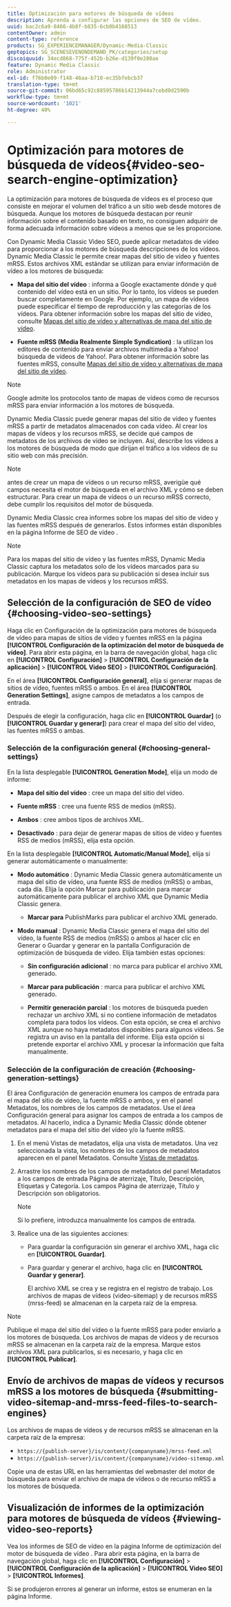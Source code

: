 ```yaml
---
title: Optimización para motores de búsqueda de vídeos
description: Aprenda a configurar las opciones de SEO de vídeo.
uuid: bac2c6a9-8466-4b8f-b835-6cb0b4168513
contentOwner: admin
content-type: reference
products: SG_EXPERIENCEMANAGER/Dynamic-Media-Classic
geptopics: SG_SCENESEVENONDEMAND_PK/categories/setup
discoiquuid: 34ecd868-775f-452b-b26e-d139f0e280ae
feature: Dynamic Media Classic
role: Administrator
exl-id: f76b0e09-f148-46aa-b710-ec35bfebcb37
translation-type: tm+mt
source-git-commit: 06bd65c92c88595786b14213944a7cebd0d2590b
workflow-type: tm+mt
source-wordcount: '1021'
ht-degree: 40%

---
```


# Optimización para motores de búsqueda de vídeos{#video-seo-search-engine-optimization}

La optimización para motores de búsqueda de vídeos es el proceso que consiste en mejorar el volumen del tráfico a un sitio web desde motores de búsqueda. Aunque los motores de búsqueda destacan por reunir información sobre el contenido basado en texto, no consiguen adquirir de forma adecuada información sobre vídeos a menos que se les proporcione.

Con Dynamic Media Classic Video SEO, puede aplicar metadatos de vídeo para proporcionar a los motores de búsqueda descripciones de los vídeos. Dynamic Media Classic le permite crear mapas del sitio de vídeo y fuentes mRSS. Estos archivos XML estándar se utilizan para enviar información de vídeo a los motores de búsqueda:

* **Mapa del sitio del vídeo** : informa a Google exactamente dónde y qué contenido del vídeo está en un sitio. Por lo tanto, los vídeos se pueden buscar completamente en Google. Por ejemplo, un mapa de vídeos puede especificar el tiempo de reproducción y las categorías de los vídeos. Para obtener información sobre los mapas del sitio de vídeo, consulte [Mapas del sitio de vídeo y alternativas de mapa del sitio de vídeo](https://developers.google.com/search/docs/advanced/sitemaps/video-sitemaps?visit_id=637558394348624754-567115452&amp;rd=1).

* **Fuente mRSS (Media Realmente Simple Syndication)** : la utilizan los editores de contenido para enviar archivos multimedia a Yahoo! búsqueda de vídeos de Yahoo!. Para obtener información sobre las fuentes mRSS, consulte [Mapas del sitio de vídeo y alternativas de mapa del sitio de vídeo](https://developers.google.com/search/docs/advanced/sitemaps/video-sitemaps?visit_id=637558394348624754-567115452&amp;rd=1).

>[!NOTE]
>
>Google admite los protocolos tanto de mapas de vídeos como de recursos mRSS para enviar información a los motores de búsqueda.

Dynamic Media Classic puede generar mapas del sitio de vídeo y fuentes mRSS a partir de metadatos almacenados con cada vídeo. Al crear los mapas de vídeos y los recursos mRSS, se decide qué campos de metadatos de los archivos de vídeo se incluyen. Así, describe los vídeos a los motores de búsqueda de modo que dirijan el tráfico a los vídeos de su sitio web con más precisión.

>[!NOTE]
>
>antes de crear un mapa de vídeos o un recurso mRSS, averigüe qué campos necesita el motor de búsqueda en el archivo XML y cómo se deben estructurar. Para crear un mapa de vídeos o un recurso mRSS correcto, debe cumplir los requisitos del motor de búsqueda.

Dynamic Media Classic crea informes sobre los mapas del sitio de vídeo y las fuentes mRSS después de generarlos. Estos informes están disponibles en la página Informe de SEO de vídeo .

>[!NOTE]
>
>Para los mapas del sitio de vídeo y las fuentes mRSS, Dynamic Media Classic captura los metadatos solo de los vídeos marcados para su publicación. Marque los vídeos para su publicación si desea incluir sus metadatos en los mapas de vídeos y los recursos mRSS.

## Selección de la configuración de SEO de vídeo {#choosing-video-seo-settings}

Haga clic en Configuración de la optimización para motores de búsqueda de vídeo para mapas de sitios de vídeo y fuentes mRSS en la página **[!UICONTROL Configuración de la optimización del motor de búsqueda de vídeo]**. Para abrir esta página, en la barra de navegación global, haga clic en **[!UICONTROL Configuración]** > **[!UICONTROL Configuración de la aplicación]** > **[!UICONTROL Video SEO]** > **[!UICONTROL Configuración]**.

En el área **[!UICONTROL Configuración general]**, elija si generar mapas de sitios de vídeo, fuentes mRSS o ambos. En el área **[!UICONTROL Generation Settings]**, asigne campos de metadatos a los campos de entrada.

Después de elegir la configuración, haga clic en **[!UICONTROL Guardar]** (o **[!UICONTROL Guardar y generar]**) para crear el mapa del sitio del vídeo, las fuentes mRSS o ambas.

### Selección de la configuración general {#choosing-general-settings}

En la lista desplegable **[!UICONTROL Generation Mode]**, elija un modo de informe:

* **Mapa del sitio del vídeo** : cree un mapa del sitio del vídeo.

* **Fuente mRSS** : cree una fuente RSS de medios (mRSS).

* **Ambos** : cree ambos tipos de archivos XML.

* **Desactivado** : para dejar de generar mapas de sitios de vídeo y fuentes RSS de medios (mRSS), elija esta opción.

En la lista desplegable **[!UICONTROL Automatic/Manual Mode]**, elija si generar automáticamente o manualmente:

* **Modo automático** : Dynamic Media Classic genera automáticamente un mapa del sitio de vídeo, una fuente RSS de medios (mRSS) o ambas, cada día. Elija la opción Marcar para publicación para marcar automáticamente para publicar el archivo XML que Dynamic Media Classic genera.

   * **Marcar para** PublishMarks para publicar el archivo XML generado.

* **Modo manual** : Dynamic Media Classic genera el mapa del sitio del vídeo, la fuente RSS de medios (mRSS) o ambos al hacer clic en Generar o Guardar y generar en la pantalla Configuración de optimización de búsqueda de vídeo. Elija también estas opciones:

   * **Sin configuración adicional** : no marca para publicar el archivo XML generado.

   * **Marcar para publicación** : marca para publicar el archivo XML generado.

   * **Permitir generación parcial** : los motores de búsqueda pueden rechazar un archivo XML si no contiene información de metadatos completa para todos los vídeos. Con esta opción, se crea el archivo XML aunque no haya metadatos disponibles para algunos vídeos. Se registra un aviso en la pantalla del informe. Elija esta opción si pretende exportar el archivo XML y procesar la información que falta manualmente.

### Selección de la configuración de creación  {#choosing-generation-settings}

El área Configuración de generación enumera los campos de entrada para el mapa del sitio de vídeo, la fuente mRSS o ambos, y en el panel Metadatos, los nombres de los campos de metadatos. Use el área Configuración general para asignar los campos de entrada a los campos de metadatos. Al hacerlo, indica a Dynamic Media Classic dónde obtener metadatos para el mapa del sitio del vídeo y/o la fuente mRSS.

1. En el menú Vistas de metadatos, elija una vista de metadatos. Una vez seleccionada la vista, los nombres de los campos de metadatos aparecen en el panel Metadatos.
Consulte [Vistas de metadatos](application-setup.md#metadata_views).
1. Arrastre los nombres de los campos de metadatos del panel Metadatos a los campos de entrada Página de aterrizaje, Título, Descripción, Etiquetas y Categoría. Los campos Página de aterrizaje, Título y Descripción son obligatorios.

   >[!NOTE]
   >
   >Si lo prefiere, introduzca manualmente los campos de entrada.

1. Realice una de las siguientes acciones:

   * Para guardar la configuración sin generar el archivo XML, haga clic en **[!UICONTROL Guardar]**.
   * Para guardar y generar el archivo, haga clic en **[!UICONTROL Guardar y generar]**.

      El archivo XML se crea y se registra en el registro de trabajo. Los archivos de mapas de vídeos (video-sitemap) y de recursos mRSS (mrss-feed) se almacenan en la carpeta raíz de la empresa.

>[!NOTE]
>
>Publique el mapa del sitio del vídeo o la fuente mRSS para poder enviarlo a los motores de búsqueda. Los archivos de mapas de vídeos y de recursos mRSS se almacenan en la carpeta raíz de la empresa. Marque estos archivos XML para publicarlos, si es necesario, y haga clic en **[!UICONTROL Publicar]**.

## Envío de archivos de mapas de vídeos y recursos mRSS a los motores de búsqueda {#submitting-video-sitemap-and-mrss-feed-files-to-search-engines}

Los archivos de mapas de vídeos y de recursos mRSS se almacenan en la carpeta raíz de la empresa:

* `https://{publish-server}/is/content/{companyname}/mrss-feed.xml`
* `https://{publish-server}/is/content/{companyname}/video-sitemap.xml`

Copie una de estas URL en las herramientas del webmaster del motor de búsqueda para enviar el archivo de mapa de vídeos o de recurso mRSS a los motores de búsqueda.

## Visualización de informes de la optimización para motores de búsqueda de vídeos  {#viewing-video-seo-reports}

Vea los informes de SEO de vídeo en la página Informe de optimización del motor de búsqueda de vídeo . Para abrir esta página, en la barra de navegación global, haga clic en **[!UICONTROL Configuración]** > **[!UICONTROL Configuración de la aplicación]** > **[!UICONTROL Video SEO]** > **[!UICONTROL Informes]**.

Si se produjeron errores al generar un informe, estos se enumeran en la página Informe.
